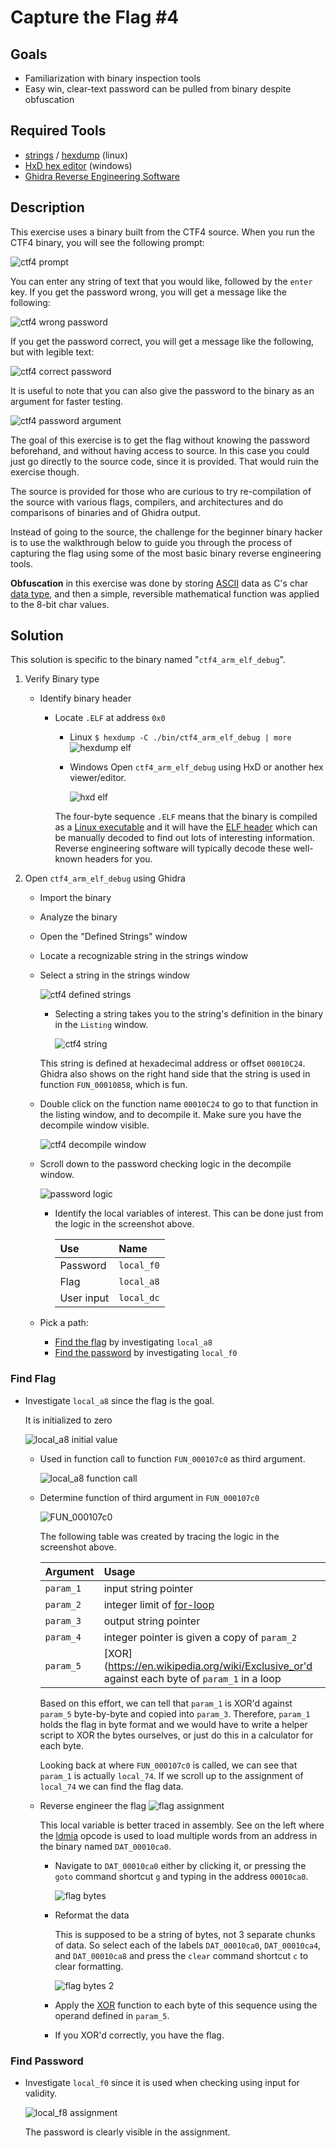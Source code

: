 # Capture the Flag #4 #

## Goals ##
- Familiarization with binary inspection tools
- Easy win, clear-text password can be pulled from binary despite obfuscation

## Required Tools ##
- [strings](https://linux.die.net/man/1/strings) / [hexdump](https://linux.die.net/man/1/hexdump) (linux)
- [HxD hex editor](https://mh-nexus.de/en/hxd/) (windows)
- [Ghidra Reverse Engineering Software](https://ghidra-sre.org/)

## Description ##
This exercise uses a binary built from the CTF4 source. When you run the CTF4 binary, you will see the following prompt:

![ctf4 prompt](readme_files/ctf4_prompt.png)

You can enter any string of text that you would like, followed by the `enter` key. If you get the password wrong, you will get a message like the following:

![ctf4 wrong password](readme_files/ctf4_wrong_password.png)

If you get the password correct, you will get a message like the following, but with legible text:

![ctf4 correct password](readme_files/ctf4_correct_password.png)

It is useful to note that you can also give the password to the binary as an argument for faster testing.

![ctf4 password argument](readme_files/ctf4_password_arg.png)

The goal of this exercise is to get the flag without knowing the password beforehand, and without having access to source. In this case you could just go directly to the source code, since it is provided. That would ruin the exercise though.

The source is provided for those who are curious to try re-compilation of the source with various flags, compilers, and architectures and do comparisons of binaries and of Ghidra output.

Instead of going to the source, the challenge for the beginner binary hacker is to use the walkthrough below to guide you through the process of capturing the flag using some of the most basic binary reverse engineering tools.

**Obfuscation** in this exercise was done by storing [ASCII](https://en.wikipedia.org/wiki/ASCII) data as C's char [data type](https://en.wikipedia.org/wiki/C_data_types), and then a simple, reversible mathematical function was applied to the 8-bit char values.

## Solution ##
This solution is specific to the binary named "`ctf4_arm_elf_debug`".
1. Verify Binary type
    - Identify binary header
        - Locate `.ELF` at address `0x0`
            - Linux
                `$ hexdump -C ./bin/ctf4_arm_elf_debug | more`
                ![hexdump elf](readme_files/ctf4_hexdump_elf.png)

            - Windows
                Open `ctf4_arm_elf_debug` using HxD or another hex viewer/editor.

                ![hxd elf](readme_files/ctf4_hxd_elf.png)

            The four-byte sequence `.ELF` means that the binary is compiled as a [Linux executable](https://en.wikipedia.org/wiki/Executable_and_Linkable_Format) and it will have the [ELF header](https://en.wikipedia.org/wiki/Executable_and_Linkable_Format#File_header) which can be manually decoded to find out lots of interesting information. Reverse engineering software will typically decode these well-known headers for you.

1. Open `ctf4_arm_elf_debug` using Ghidra
    - Import the binary
    - Analyze the binary
    - Open the "Defined Strings" window
    - Locate a recognizable string in the strings window
    - Select a string in the strings window

        ![ctf4 defined strings](readme_files/ctf4_defined_strings.png)

        - Selecting a string takes you to the string's definition in the binary in the `Listing` window.

            ![ctf4 string](readme_files/ctf4_please_enter_password.png)

        This string is defined at hexadecimal address or offset `00010C24`. Ghidra also shows on the right hand side that the string is used in function `FUN_00010858`, which is fun.

    - Double click on the function name `00010C24` to go to that function in the listing window, and to decompile it. Make sure you have the decompile window visible.

        ![ctf4 decompile window](readme_files/ctf4_decompile_window.png)

    - Scroll down to the password checking logic in the decompile window.

        ![password logic](readme_files/ctf4_password_logic.png)

        - Identify the local variables of interest. This can be done just from the logic in the screenshot above.

            | Use               | Name       |
            |:------------------|:-----------|
            | Password          | `local_f0` |
            | Flag              | `local_a8` |
            | User input        | `local_dc` |

    - Pick a path:
        - [Find the flag](#Find-Flag) by investigating `local_a8`
        - [Find the password](#Find-Password) by investigating `local_f0`

### Find Flag ###
- Investigate `local_a8` since the flag is the goal.

    It is initialized to zero

    ![local_a8 initial value](readme_files/ctf4_local_a8_initial.png)

    - Used in function call to function `FUN_000107c0` as third argument.

        ![local_a8 function call](readme_files/ctf4_FUN_000107c0_call.png)

    - Determine function of third argument in `FUN_000107c0`

        ![FUN_000107c0](readme_files/ctf4_FUN_000107c0.png)

        The following table was created by tracing the logic in the screenshot above.

        | Argument      | Usage |
        |:--------------|:------|
        | `param_1`     | input string pointer      |
        | `param_2`     | integer limit of [for-loop](https://en.wikipedia.org/wiki/For_loop#Traditional_for-loops) |
        | `param_3`     | output string pointer      |
        | `param_4`     | integer pointer is given a copy of `param_2`      |
        | `param_5`     | [XOR](https://en.wikipedia.org/wiki/Exclusive_or'd against each byte of `param_1` in a loop     |

        Based on this effort, we can tell that `param_1` is XOR'd against `param_5` byte-by-byte and copied into `param_3`. Therefore, `param_1` holds the flag in byte format and we would have to write a helper script to XOR the bytes ourselves, or just do this in a calculator for each byte.

        Looking back at where `FUN_000107c0` is called, we can see that `param_1` is actually `local_74`. If we scroll up to the assignment of `local_74` we can find the flag data.

    - Reverse engineer the flag
        ![flag assignment](readme_files/ctf4_local_74_assignment.png)

        This local variable is better traced in assembly. See on the left where the [ldmia](https://developer.arm.com/search#q=ldmia) opcode is used to load multiple words from an address in the binary named `DAT_00010ca0`.

        - Navigate to `DAT_00010ca0` either by clicking it, or pressing the `goto` command shortcut `g` and typing in the address `00010ca0`.

            ![flag bytes](readme_files/ctf4_flag_byte_string.png)

        - Reformat the data

            This is supposed to be a string of bytes, not 3 separate chunks of data. So select each of the labels `DAT_00010ca0`, `DAT_00010ca4`, and `DAT_00010ca8` and press the `clear` command shortcut `c` to clear formatting.

            ![flag bytes 2](readme_files/ctf4_flag_byte_string2.png)

        - Apply the [XOR](https://en.wikipedia.org/wiki/Exclusive_or) function to each byte of this sequence using the operand defined in `param_5`.

        - If you XOR'd correctly, you have the flag.

### Find Password ###
- Investigate `local_f0` since it is used when checking using input for validity.

    ![local_f8 assignment](readme_files/ctf4_local_f8_assignment.png)

    The password is clearly visible in the assignment.